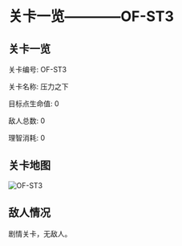 # 关卡一览————OF-ST3


## 关卡一览

关卡编号: OF-ST3

关卡名称: 压力之下

目标点生命值: 0

敌人总数: 0

理智消耗: 0


## 关卡地图
![OF-ST3](./oprMap/OF-ST3.png)

## 敌人情况

剧情关卡，无敌人。

